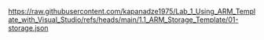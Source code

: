 https://raw.githubusercontent.com/kapanadze1975/Lab_1_Using_ARM_Template_with_Visual_Studio/refs/heads/main/1.1_ARM_Storage_Template/01-storage.json
